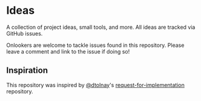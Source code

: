 # Ideas

A collection of project ideas, small tools, and more.
All ideas are tracked via GitHub issues.

Onlookers are welcome to tackle issues found in this repository.
Please leave a comment and link to the issue if doing so!

## Inspiration

This repository was inspired by [@dtolnay](https://github.com/dtolnay)'s [request-for-implementation](https://github.com/dtolnay/request-for-implementation) repository.
